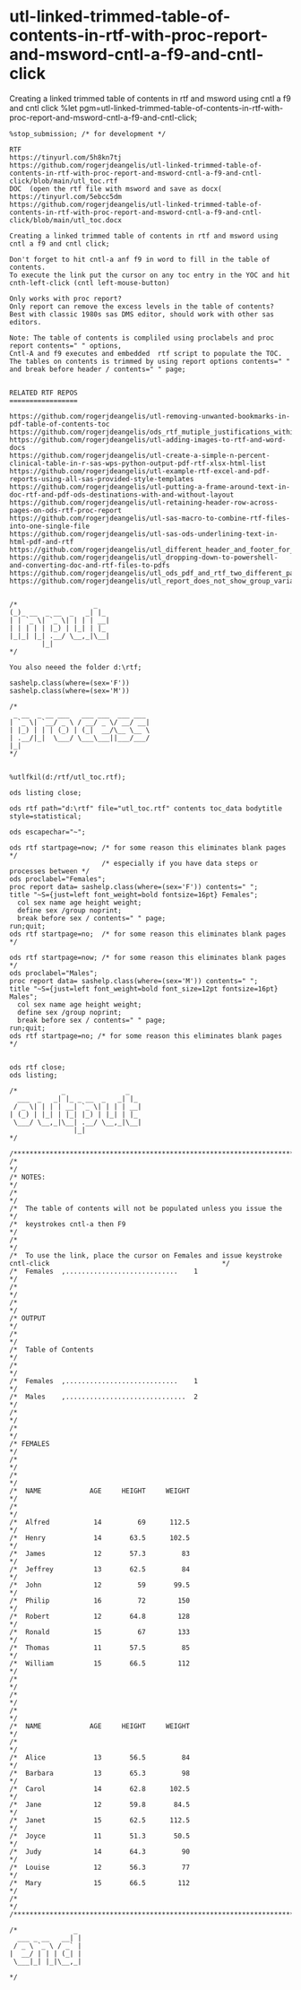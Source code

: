 # utl-linked-trimmed-table-of-contents-in-rtf-with-proc-report-and-msword-cntl-a-f9-and-cntl-click
Creating a linked trimmed table of contents in rtf and msword using cntl a f9 and cntl click
    %let pgm=utl-linked-trimmed-table-of-contents-in-rtf-with-proc-report-and-msword-cntl-a-f9-and-cntl-click;

    %stop_submission; /* for development */

    RTF                                                                                                                                                        
    https://tinyurl.com/5h8kn7tj                                                                                                                               
    https://github.com/rogerjdeangelis/utl-linked-trimmed-table-of-contents-in-rtf-with-proc-report-and-msword-cntl-a-f9-and-cntl-click/blob/main/utl_toc.rtf                                                                                                                                                                                                                                                                                                                      
    DOC  (open the rtf file with msword and save as docx(                                                                                                      
    https://tinyurl.com/5ebcc5dm                                                                                                                               
    https://github.com/rogerjdeangelis/utl-linked-trimmed-table-of-contents-in-rtf-with-proc-report-and-msword-cntl-a-f9-and-cntl-click/blob/main/utl_toc.docx 

    Creating a linked trimmed table of contents in rtf and msword using cntl a f9 and cntl click;

    Don't forget to hit cntl-a anf f9 in word to fill in the table of contents.
    To execute the link put the cursor on any toc entry in the YOC and hit cnth-left-click (cntl left-mouse-button)

    Only works with proc report?
    Only report can remove the excess levels in the table of contents?
    Best with classic 1980s sas DMS editor, should work with other sas editors.

    Note: The table of contents is compliled using proclabels and proc report contents=" " options,
    Cntl-A and f9 executes and embedded  rtf script to populate the TOC.
    The tables on contents is trimmed by using report options contents=" "
    and break before header / contents=" " page;


    RELATED RTF REPOS
    =================

    https://github.com/rogerjdeangelis/utl-removing-unwanted-bookmarks-in-pdf-table-of-contents-toc
    https://github.com/rogerjdeangelis/ods_rtf_mutiple_justifications_within_one_compute_block
    https://github.com/rogerjdeangelis/utl-adding-images-to-rtf-and-word-docs
    https://github.com/rogerjdeangelis/utl-create-a-simple-n-percent-clinical-table-in-r-sas-wps-python-output-pdf-rtf-xlsx-html-list
    https://github.com/rogerjdeangelis/utl-example-rtf-excel-and-pdf-reports-using-all-sas-provided-style-templates
    https://github.com/rogerjdeangelis/utl-putting-a-frame-around-text-in-doc-rtf-and-pdf-ods-destinations-with-and-without-layout
    https://github.com/rogerjdeangelis/utl-retaining-header-row-across-pages-on-ods-rtf-proc-report
    https://github.com/rogerjdeangelis/utl-sas-macro-to-combine-rtf-files-into-one-single-file
    https://github.com/rogerjdeangelis/utl-sas-ods-underlining-text-in-html-pdf-and-rtf
    https://github.com/rogerjdeangelis/utl_different_header_and_footer_for_rtf_document_and_for_table
    https://github.com/rogerjdeangelis/utl_dropping-down-to-powershell-and-converting-doc-and-rtf-files-to-pdfs
    https://github.com/rogerjdeangelis/utl_ods_pdf_and_rtf_two_different_page_titles_on_the_same_page
    https://github.com/rogerjdeangelis/utl_report_does_not_show_group_variable_across_new_pages_in_rtf_and_pdf


    /*                   _
    (_)_ __  _ __  _   _| |_
    | | `_ \| `_ \| | | | __|
    | | | | | |_) | |_| | |_
    |_|_| |_| .__/ \__,_|\__|
            |_|
    */

    You also neeed the folder d:\rtf;

    sashelp.class(where=(sex='F'))
    sashelp.class(where=(sex='M'))

    /*
     _ __  _ __ ___   ___ ___  ___ ___
    | `_ \| `__/ _ \ / __/ _ \/ __/ __|
    | |_) | | | (_) | (_|  __/\__ \__ \
    | .__/|_|  \___/ \___\___||___/___/
    |_|
    */


    %utlfkil(d:/rtf/utl_toc.rtf);

    ods listing close;

    ods rtf path="d:\rtf" file="utl_toc.rtf" contents toc_data bodytitle style=statistical;

    ods escapechar="~";

    ods rtf startpage=now; /* for some reason this eliminates blank pages            */
                           /* especially if you have data steps or processes between */
    ods proclabel="Females";
    proc report data= sashelp.class(where=(sex='F')) contents=" ";
    title "~S={just=left font_weight=bold fontsize=16pt} Females";
      col sex name age height weight;
      define sex /group noprint;
      break before sex / contents=" " page;
    run;quit;
    ods rtf startpage=no;  /* for some reason this eliminates blank pages            */

    ods rtf startpage=now; /* for some reason this eliminates blank pages            */
    ods proclabel="Males";
    proc report data= sashelp.class(where=(sex='M')) contents=" ";
    title "~S={just=left font_weight=bold font_size=12pt fontsize=16pt} Males";
      col sex name age height weight;
      define sex /group noprint;
      break before sex / contents=" " page;
    run;quit;
    ods rtf startpage=no; /* for some reason this eliminates blank pages */


    ods rtf close;
    ods listing;

    /*           _               _
      ___  _   _| |_ _ __  _   _| |_
     / _ \| | | | __| `_ \| | | | __|
    | (_) | |_| | |_| |_) | |_| | |_
     \___/ \__,_|\__| .__/ \__,_|\__|
                    |_|
    */

    /**************************************************************************************************************************/
    /*                                                                                                                        */
    /* NOTES:                                                                                                                 */
    /*                                                                                                                        */
    /*  The table of contents will not be populated unless you issue the                                                      */
    /*  keystrokes cntl-a then F9                                                                                             */
    /*                                                                                                                        */
    /*  To use the link, place the cursor on Females and issue keystroke cntl-click                                           */
    /*  Females  ,............................    1                                                                           */
    /*                                                                                                                        */
    /*                                                                                                                        */
    /* OUTPUT                                                                                                                 */
    /*                                                                                                                        */
    /*  Table of Contents                                                                                                     */
    /*                                                                                                                        */
    /*  Females  ,............................    1                                                                           */
    /*  Males    ,..............................  2                                                                           */
    /*                                                                                                                        */
    /*                                                                                                                        */
    /* FEMALES                                                                                                                */
    /*                                                                                                                        */
    /*                                                                                                                        */
    /*  NAME            AGE     HEIGHT     WEIGHT                                                                             */
    /*                                                                                                                        */
    /*  Alfred           14         69      112.5                                                                             */
    /*  Henry            14       63.5      102.5                                                                             */
    /*  James            12       57.3         83                                                                             */
    /*  Jeffrey          13       62.5         84                                                                             */
    /*  John             12         59       99.5                                                                             */
    /*  Philip           16         72        150                                                                             */
    /*  Robert           12       64.8        128                                                                             */
    /*  Ronald           15         67        133                                                                             */
    /*  Thomas           11       57.5         85                                                                             */
    /*  William          15       66.5        112                                                                             */
    /*                                                                                                                        */
    /*                                                                                                                        */
    /*                                                                                                                        */
    /*  NAME            AGE     HEIGHT     WEIGHT                                                                             */
    /*                                                                                                                        */
    /*  Alice            13       56.5         84                                                                             */
    /*  Barbara          13       65.3         98                                                                             */
    /*  Carol            14       62.8      102.5                                                                             */
    /*  Jane             12       59.8       84.5                                                                             */
    /*  Janet            15       62.5      112.5                                                                             */
    /*  Joyce            11       51.3       50.5                                                                             */
    /*  Judy             14       64.3         90                                                                             */
    /*  Louise           12       56.3         77                                                                             */
    /*  Mary             15       66.5        112                                                                             */
    /*                                                                                                                        */
    /**************************************************************************************************************************/

    /*              _
      ___ _ __   __| |
     / _ \ `_ \ / _` |
    |  __/ | | | (_| |
     \___|_| |_|\__,_|

    */


